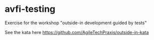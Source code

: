 # avfi-testing
Exercise for the workshop "outside-in development guided by tests"

See the kata here https://github.com/AgileTechPraxis/outside-in-kata
